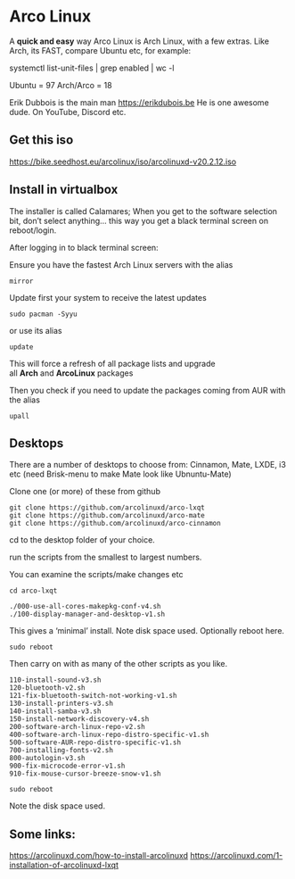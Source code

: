 # Arco Linux
A **quick and easy** way
Arco Linux is Arch Linux, with a few extras. Like Arch, its FAST, compare Ubuntu etc, for example:

systemctl list-unit-files | grep enabled | wc -l

Ubuntu = 97
Arch/Arco = 18

Erik Dubbois is the main man https://erikdubois.be 
He is one awesome dude. On YouTube, Discord etc.

## Get this iso
https://bike.seedhost.eu/arcolinux/iso/arcolinuxd-v20.2.12.iso

## Install in virtualbox

The installer is called Calamares; When you get to the software selection bit, don’t select anything… this way you get a black terminal screen on reboot/login.

After logging in to black terminal screen:

Ensure you have the fastest Arch Linux servers with the alias

    mirror

Update first your system to receive the latest updates

    sudo pacman -Syyu

or use its alias

    update

This will force a refresh of all package lists and upgrade
all **Arch** and **ArcoLinux** packages

Then you check if you need to update the packages coming from AUR with the alias

    upall

## Desktops

There are a number of desktops to choose from: Cinnamon, Mate, LXDE, i3
etc (need Brisk-menu to make Mate look like Ubnuntu-Mate)

Clone one (or more) of these from github

    git clone https://github.com/arcolinuxd/arco-lxqt
    git clone https://github.com/arcolinuxd/arco-mate
    git clone https://github.com/arcolinuxd/arco-cinnamon

cd to the desktop folder of your choice.

run the scripts from the smallest to largest numbers.

You can examine the scripts/make changes etc

    cd arco-lxqt

    ./000-use-all-cores-makepkg-conf-v4.sh
    ./100-display-manager-and-desktop-v1.sh

This gives a ‘minimal’ install. Note disk space used. Optionally reboot here.

    sudo reboot

Then carry on with as many of the other scripts as you like.

    110-install-sound-v3.sh
    120-bluetooth-v2.sh
    121-fix-bluetooth-switch-not-working-v1.sh
    130-install-printers-v3.sh
    140-install-samba-v3.sh
    150-install-network-discovery-v4.sh
    200-software-arch-linux-repo-v2.sh
    400-software-arch-linux-repo-distro-specific-v1.sh
    500-software-AUR-repo-distro-specific-v1.sh
    700-installing-fonts-v2.sh
    800-autologin-v3.sh
    900-fix-microcode-error-v1.sh
    910-fix-mouse-cursor-breeze-snow-v1.sh

    sudo reboot

Note the disk space used.

## Some links:
https://arcolinuxd.com/how-to-install-arcolinuxd
https://arcolinuxd.com/1-installation-of-arcolinuxd-lxqt


